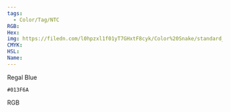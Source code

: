 ```yaml
---
tags:
  - Color/Tag/NTC
RGB:
Hex:
img: https://filedn.com/l0hpzxl1f01yT7GHxtF8cyk/Color%20Snake/standard_csv_to_svg//013F6A.svg
CMYK:
HSL:
Name:
---
```

Regal Blue
```palette
#013F6A
```
RGB
